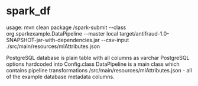 # spark_df

usage: 
mvn clean package
/spark-submit --class org.sparkexample.DataPipeline --master local target/antifraud-1.0-SNAPSHOT-jar-with-dependencies.jar --csv-input ./src/main/resources/mlAttributes.json

PostgreSQL database is plain table with all columns as varchar
PostgreSQL options hardcoded into Config.class 
DataPipeline is a main class which contains pipeline transformations
/src/main/resources/mlAttributes.json - all of the example database metadata columns. 
